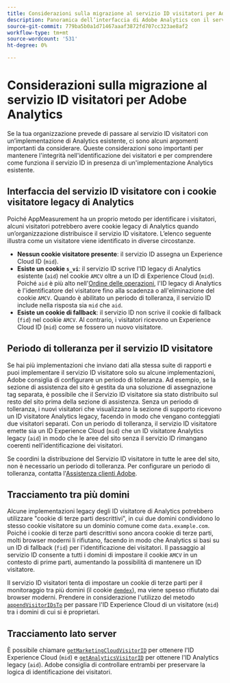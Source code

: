 ```yaml
---
title: Considerazioni sulla migrazione al servizio ID visitatori per Adobe Analytics
description: Panoramica dell’interfaccia di Adobe Analytics con il servizio ID visitatori.
source-git-commit: 779ba5b0a1d71467aaaf3872fd707cc323ae8af2
workflow-type: tm+mt
source-wordcount: '531'
ht-degree: 0%

---
```


# Considerazioni sulla migrazione al servizio ID visitatori per Adobe Analytics

Se la tua organizzazione prevede di passare al servizio ID visitatori con un’implementazione di Analytics esistente, ci sono alcuni argomenti importanti da considerare. Queste considerazioni sono importanti per mantenere l&#39;integrità nell&#39;identificazione dei visitatori e per comprendere come funziona il servizio ID in presenza di un&#39;implementazione Analytics esistente.

## Interfaccia del servizio ID visitatore con i cookie visitatore legacy di Analytics

Poiché AppMeasurement ha un proprio metodo per identificare i visitatori, alcuni visitatori potrebbero avere cookie legacy di Analytics quando un’organizzazione distribuisce il servizio ID visitatore. L’elenco seguente illustra come un visitatore viene identificato in diverse circostanze.

* **Nessun cookie visitatore presente**: il servizio ID assegna un Experience Cloud ID (`mid`).
* **Esiste un cookie `s_vi`**: il servizio ID scrive l&#39;ID legacy di Analytics esistente (`aid`) nel cookie `AMCV` oltre a un ID di Experience Cloud (`mid`). Poiché `aid` è più alto nell&#39;[Ordine delle operazioni](overview.md), l&#39;ID legacy di Analytics è l&#39;identificatore del visitatore fino alla scadenza o all&#39;eliminazione del cookie `AMCV`. Quando è abilitato un periodo di tolleranza, il servizio ID include nella risposta sia `mid` che `aid`.
* **Esiste un cookie di fallback**: il servizio ID non scrive il cookie di fallback (`fid`) nel cookie `AMCV`. Al contrario, i visitatori ricevono un Experience Cloud ID (`mid`) come se fossero un nuovo visitatore.

## Periodo di tolleranza per il servizio ID visitatore

Se hai più implementazioni che inviano dati alla stessa suite di rapporti e puoi implementare il servizio ID visitatore solo su alcune implementazioni, Adobe consiglia di configurare un periodo di tolleranza. Ad esempio, se la sezione di assistenza del sito è gestita da una soluzione di assegnazione tag separata, è possibile che il Servizio ID visitatore sia stato distribuito sul resto del sito prima della sezione di assistenza. Senza un periodo di tolleranza, i nuovi visitatori che visualizzano la sezione di supporto ricevono un ID visitatore Analytics legacy, facendo in modo che vengano conteggiati due visitatori separati. Con un periodo di tolleranza, il servizio ID visitatore emette sia un ID Experience Cloud (`mid`) che un ID visitatore Analytics legacy (`aid`) in modo che le aree del sito senza il servizio ID rimangano coerenti nell&#39;identificazione dei visitatori.

Se coordini la distribuzione del Servizio ID visitatore in tutte le aree del sito, non è necessario un periodo di tolleranza. Per configurare un periodo di tolleranza, contatta l&#39;[Assistenza clienti Adobe](https://helpx.adobe.com/it/marketing-cloud/contact-support.html).

## Tracciamento tra più domini

Alcune implementazioni legacy degli ID visitatore di Analytics potrebbero utilizzare &quot;cookie di terze parti descrittivi&quot;, in cui due domini condividono lo stesso cookie visitatore su un dominio comune come `data.example.com`. Poiché i cookie di terze parti descrittivi sono ancora cookie di terze parti, molti browser moderni li rifiutano, facendo in modo che Analytics si basi su un ID di fallback (`fid`) per l&#39;identificazione dei visitatori. Il passaggio al servizio ID consente a tutti i domini di impostare il cookie `AMCV` in un contesto di prime parti, aumentando la possibilità di mantenere un ID visitatore.

Il servizio ID visitatori tenta di impostare un cookie di terze parti per il monitoraggio tra più domini (il cookie [`demdex`](https://experienceleague.adobe.com/it/docs/id-service/using/intro/cookies)), ma viene spesso rifiutato dai browser moderni. Prendere in considerazione l&#39;utilizzo del metodo [`appendVisitorIDsTo`](https://experienceleague.adobe.com/it/docs/id-service/using/id-service-api/methods/appendvisitorid) per passare l&#39;ID Experience Cloud di un visitatore (`mid`) tra i domini di cui si è proprietari.

## Tracciamento lato server

È possibile chiamare [`getMarketingCloudVisitorID`](https://experienceleague.adobe.com/it/docs/id-service/using/id-service-api/methods/getmcvid) per ottenere l&#39;ID Experience Cloud (`mid`) e [`getAnalyticsVisitorID`](https://experienceleague.adobe.com/it/docs/id-service/using/id-service-api/methods/getanalyticsvisitorid) per ottenere l&#39;ID Analytics legacy (`aid`). Adobe consiglia di controllare entrambi per preservare la logica di identificazione dei visitatori.
